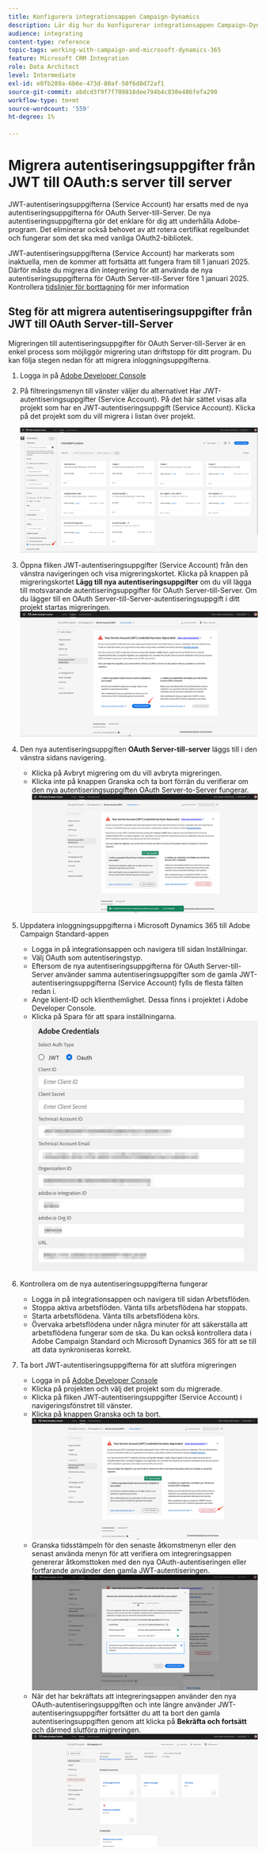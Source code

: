 ```yaml
---
title: Konfigurera integrationsappen Campaign-Dynamics
description: Lär dig hur du konfigurerar integrationsappen Campaign-Dynamics
audience: integrating
content-type: reference
topic-tags: working-with-campaign-and-microsoft-dynamics-365
feature: Microsoft CRM Integration
role: Data Architect
level: Intermediate
exl-id: e0fb289a-6b6e-473d-80af-50f6d0d72af1
source-git-commit: abdcd3f9f7f709818dee794b4c830e486fefa290
workflow-type: tm+mt
source-wordcount: '559'
ht-degree: 1%

---
```


# Migrera autentiseringsuppgifter från JWT till OAuth:s server till server

JWT-autentiseringsuppgifterna (Service Account) har ersatts med de nya autentiseringsuppgifterna för OAuth Server-till-Server. De nya autentiseringsuppgifterna gör det enklare för dig att underhålla Adobe-program. Det eliminerar också behovet av att rotera certifikat regelbundet och fungerar som det ska med vanliga OAuth2-bibliotek.

JWT-autentiseringsuppgifterna (Service Account) har markerats som inaktuella, men de kommer att fortsätta att fungera fram till 1 januari 2025. Därför måste du migrera din integrering för att använda de nya autentiseringsuppgifterna för OAuth Server-till-Server före 1 januari 2025. Kontrollera [tidslinjer för borttagning](https://developer.adobe.com/developer-console/docs/guides/authentication/ServerToServerAuthentication/migration/#deperecation-timelines) för mer information

## Steg för att migrera autentiseringsuppgifter från JWT till OAuth Server-till-Server

Migreringen till autentiseringsuppgifter för OAuth Server-till-Server är en enkel process som möjliggör migrering utan driftstopp för ditt program. Du kan följa stegen nedan för att migrera inloggningsuppgifterna.

1. Logga in på [Adobe Developer Console](https://developer.adobe.com/console)
2. På filtreringsmenyn till vänster väljer du alternativet Har JWT-autentiseringsuppgifter (Service Account). På det här sättet visas alla projekt som har en JWT-autentiseringsuppgift (Service Account). Klicka på det projekt som du vill migrera i listan över projekt.

   ![](assets/JwtToOAuthMigration1.png)

3. Öppna fliken JWT-autentiseringsuppgifter (Service Account) från den vänstra navigeringen och visa migreringskortet. Klicka på knappen på migreringskortet **Lägg till nya autentiseringsuppgifter** om du vill lägga till motsvarande autentiseringsuppgifter för OAuth Server-till-Server. Om du lägger till en OAuth Server-till-Server-autentiseringsuppgift i ditt projekt startas migreringen.
   ![](assets/JwtToOAuthMigration2.png)
4. Den nya autentiseringsuppgiften **OAuth Server-till-server** läggs till i den vänstra sidans navigering.
   * Klicka på Avbryt migrering om du vill avbryta migreringen.
   * Klicka inte på knappen Granska och ta bort förrän du verifierar om den nya autentiseringsuppgiften OAuth Server-to-Server fungerar.
     ![](assets/JwtToOAuthMigration3.png)

5. Uppdatera inloggningsuppgifterna i Microsoft Dynamics 365 till Adobe Campaign Standard-appen
   * Logga in på integrationsappen och navigera till sidan Inställningar.
   * Välj OAuth som autentiseringstyp.
   * Eftersom de nya autentiseringsuppgifterna för OAuth Server-till-Server använder samma autentiseringsuppgifter som de gamla JWT-autentiseringsuppgifterna (Service Account) fylls de flesta fälten redan i.
   * Ange klient-ID och klienthemlighet. Dessa finns i projektet i Adobe Developer Console.
   * Klicka på Spara för att spara inställningarna.
     ![](assets/JwtToOAuthMigration4.png)

6. Kontrollera om de nya autentiseringsuppgifterna fungerar
   * Logga in på integrationsappen och navigera till sidan Arbetsflöden.
   * Stoppa aktiva arbetsflöden. Vänta tills arbetsflödena har stoppats.
   * Starta arbetsflödena. Vänta tills arbetsflödena körs.
   * Övervaka arbetsflödena under några minuter för att säkerställa att arbetsflödena fungerar som de ska. Du kan också kontrollera data i Adobe Campaign Standard och Microsoft Dynamics 365 för att se till att data synkroniseras korrekt.

7. Ta bort JWT-autentiseringsuppgifterna för att slutföra migreringen
   * Logga in på [Adobe Developer Console](https://developer.adobe.com/console)
   * Klicka på projekten och välj det projekt som du migrerade.
   * Klicka på fliken JWT-autentiseringsuppgifter (Service Account) i navigeringsfönstret till vänster.
   * Klicka på knappen Granska och ta bort.
     ![](assets/JwtToOAuthMigration5.png)
   * Granska tidsstämpeln för den senaste åtkomstmenyn eller den senast använda menyn för att verifiera om integreringsappen genererar åtkomsttoken med den nya OAuth-autentiseringen eller fortfarande använder den gamla JWT-autentiseringen.
     ![](assets/JwtToOAuthMigration6.png)
   * När det har bekräftats att integreringsappen använder den nya OAuth-autentiseringsuppgiften och inte längre använder JWT-autentiseringsuppgifter fortsätter du att ta bort den gamla autentiseringsuppgiften genom att klicka på **Bekräfta och fortsätt** och därmed slutföra migreringen.
     ![](assets/JwtToOAuthMigration7.png)
